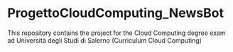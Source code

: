 # ProgettoCloudComputing_NewsBot
This repository contains the project for the Cloud Computing degree exam ad Università degli Studi di Salerno (Curriculum Cloud Computing)
